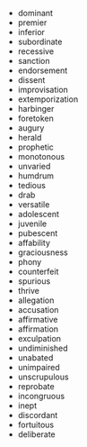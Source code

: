 * dominant
* premier
* inferior
* subordinate
* recessive
* sanction
* endorsement
* dissent
* improvisation
* extemporization
* harbinger
* foretoken
* augury
* herald
* prophetic
* monotonous
* unvaried
* humdrum
* tedious
* drab
* versatile
* adolescent
* juvenile
* pubescent
* affability
* graciousness
* phony
* counterfeit
* spurious
* thrive
* allegation
* accusation
* affirmative
* affirmation
* exculpation
* undiminished
* unabated
* unimpaired
* unscrupulous
* reprobate
* incongruous
* inept
* discordant
* fortuitous
* deliberate
